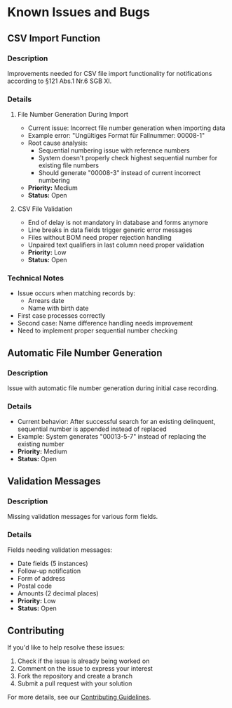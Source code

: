 # Known Issues and Bugs

## CSV Import Function

### Description
Improvements needed for CSV file import functionality for notifications according to §121 Abs.1 Nr.6 SGB XI.

### Details
1. File Number Generation During Import
   - Current issue: Incorrect file number generation when importing data
   - Example error: "Ungültiges Format für Fallnummer: 00008-1"
   - Root cause analysis:
     - Sequential numbering issue with reference numbers
     - System doesn't properly check highest sequential number for existing file numbers
     - Should generate "00008-3" instead of current incorrect numbering
   - **Priority:** Medium
   - **Status:** Open

2. CSV File Validation
   - End of delay is not mandatory in database and forms anymore
   - Line breaks in data fields trigger generic error messages
   - Files without BOM need proper rejection handling
   - Unpaired text qualifiers in last column need proper validation
   - **Priority:** Low
   - **Status:** Open

### Technical Notes
- Issue occurs when matching records by:
  - Arrears date
  - Name with birth date
- First case processes correctly
- Second case: Name difference handling needs improvement
- Need to implement proper sequential number checking

## Automatic File Number Generation

### Description
Issue with automatic file number generation during initial case recording.

### Details
- Current behavior: After successful search for an existing delinquent, sequential number is appended instead of replaced
- Example: System generates "00013-5-7" instead of replacing the existing number
- **Priority:** Medium
- **Status:** Open

## Validation Messages

### Description
Missing validation messages for various form fields.

### Details
Fields needing validation messages:
- Date fields (5 instances)
- Follow-up notification
- Form of address
- Postal code
- Amounts (2 decimal places)
- **Priority:** Low
- **Status:** Open

## Contributing

If you'd like to help resolve these issues:
1. Check if the issue is already being worked on
2. Comment on the issue to express your interest
3. Fork the repository and create a branch
4. Submit a pull request with your solution

For more details, see our [Contributing Guidelines](CONTRIBUTING.md). 